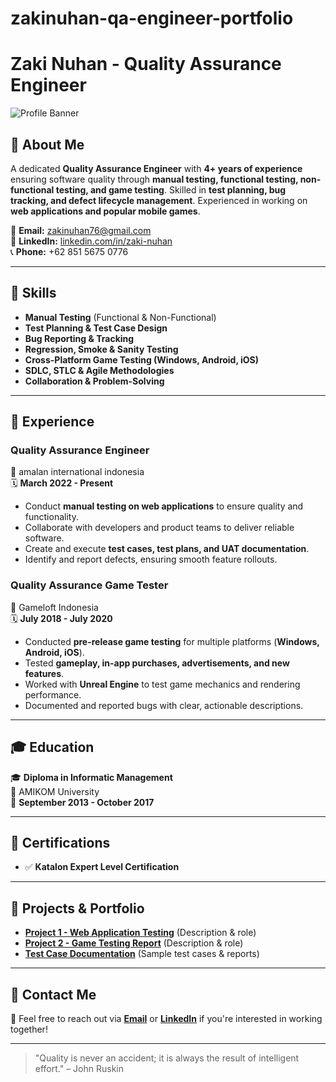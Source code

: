 # zakinuhan-qa-engineer-portfolio

# Zaki Nuhan - Quality Assurance Engineer

![Profile Banner](https://via.placeholder.com/1200x300.png?text=Welcome+to+My+Portfolio)

## 🚀 About Me
A dedicated **Quality Assurance Engineer** with **4+ years of experience** ensuring software quality through **manual testing, functional testing, non-functional testing, and game testing**. Skilled in **test planning, bug tracking, and defect lifecycle management**. Experienced in working on **web applications and popular mobile games**.

📧 **Email:** zakinuhan76@gmail.com  
🔗 **LinkedIn:** [linkedin.com/in/zaki-nuhan](https://linkedin.com/in/zaki-nuhan/)  
📞 **Phone:** +62 851 5675 0776  

---

## 🔧 Skills
- **Manual Testing** (Functional & Non-Functional)
- **Test Planning & Test Case Design**
- **Bug Reporting & Tracking**
- **Regression, Smoke & Sanity Testing**
- **Cross-Platform Game Testing (Windows, Android, iOS)**
- **SDLC, STLC & Agile Methodologies**
- **Collaboration & Problem-Solving**

---

## 💼 Experience

### **Quality Assurance Engineer**  
📍 amalan international indonesia  
🗓️ **March 2022 - Present**  
- Conduct **manual testing on web applications** to ensure quality and functionality.
- Collaborate with developers and product teams to deliver reliable software.
- Create and execute **test cases, test plans, and UAT documentation**.
- Identify and report defects, ensuring smooth feature rollouts.

### **Quality Assurance Game Tester**  
📍 Gameloft Indonesia  
🗓️ **July 2018 - July 2020**  
- Conducted **pre-release game testing** for multiple platforms (**Windows, Android, iOS**).
- Tested **gameplay, in-app purchases, advertisements, and new features**.
- Worked with **Unreal Engine** to test game mechanics and rendering performance.
- Documented and reported bugs with clear, actionable descriptions.

---

## 🎓 Education
🎓 **Diploma in Informatic Management**  
🏫 AMIKOM University  
📅 **September 2013 - October 2017**

---

## 📜 Certifications
- ✅ **Katalon Expert Level Certification**  

---

## 📂 Projects & Portfolio
- **[Project 1 - Web Application Testing](#)** (Description & role)
- **[Project 2 - Game Testing Report](#)** (Description & role)
- **[Test Case Documentation](#)** (Sample test cases & reports)

---

## 📩 Contact Me
💌 Feel free to reach out via **[Email](mailto:zakinuhan76@gmail.com)** or **[LinkedIn](https://linkedin.com/in/zaki-nuhan/)** if you're interested in working together!

---

> "Quality is never an accident; it is always the result of intelligent effort." – John Ruskin
